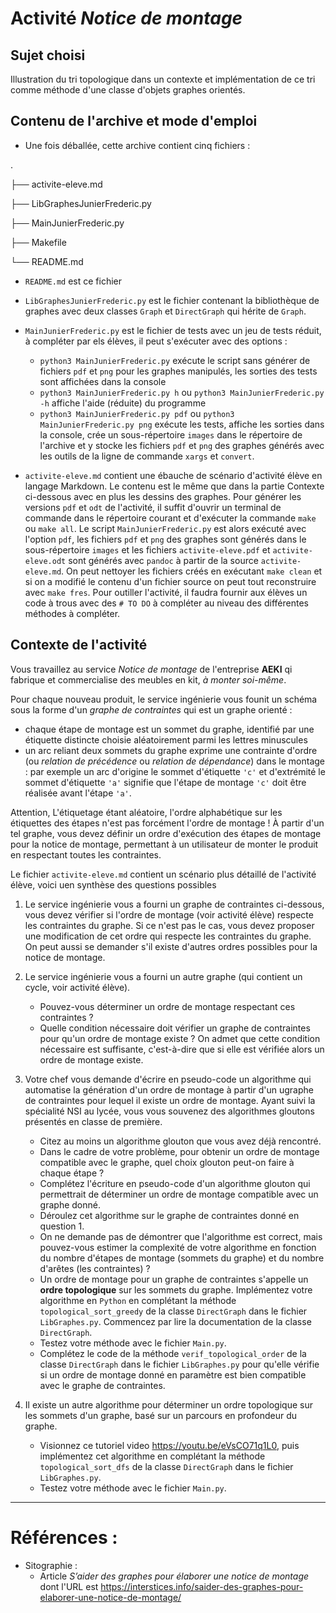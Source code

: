 # Activité _Notice de montage_



## Sujet choisi

Illustration du tri topologique dans un contexte et implémentation de ce tri comme méthode d'une classe d'objets graphes orientés.


## Contenu de l'archive et mode d'emploi

* Une fois déballée, cette archive contient cinq fichiers :

.

├── activite-eleve.md

├── LibGraphesJunierFrederic.py

├── MainJunierFrederic.py

├── Makefile

└── README.md

* `README.md` est ce fichier
* `LibGraphesJunierFrederic.py` est le fichier contenant la bibliothèque de graphes avec deux classes `Graph` et `DirectGraph` qui hérite de `Graph`.
* `MainJunierFrederic.py` est le fichier de tests avec un jeu de tests réduit, à compléter par els élèves,  il peut s'exécuter avec des options :
  * `python3 MainJunierFrederic.py` exécute le script sans générer de fichiers `pdf` et `png` pour les graphes manipulés, les sorties des tests sont affichées dans la console
  * `python3 MainJunierFrederic.py h` ou `python3 MainJunierFrederic.py -h` affiche l'aide (réduite) du programme
  * `python3 MainJunierFrederic.py pdf` ou `python3 MainJunierFrederic.py png` exécute les tests, affiche les sorties dans la console, 
  crée un sous-répertoire `images` dans le répertoire de l'archive et y stocke les fichiers `pdf` et `png` des graphes générés avec les outils de la ligne de commande `xargs` et `convert`.

* `activite-eleve.md` contient une ébauche de scénario d'activité élève en langage Markdown. Le contenu est le même que dans la partie Contexte ci-dessous avec en plus les dessins des graphes.  Pour générer les versions `pdf` et `odt` de l'activité, il suffit d'ouvrir un terminal de commande dans le répertoire courant et  d'exécuter la commande `make` ou `make all`. Le script `MainJunierFrederic.py` est alors exécuté avec l'option `pdf`, les fichiers `pdf` et `png` des graphes  sont générés dans le sous-répertoire `images` et les fichiers `activite-eleve.pdf` et `activite-eleve.odt` sont générés avec `pandoc` à partir de la source `activite-eleve.md`. On peut nettoyer   les fichiers créés en exécutant `make clean` et si on a modifié le contenu d'un fichier source on peut tout reconstruire avec `make fres`. Pour outiller l'activité, il faudra fournir aux élèves un code à trous avec des `# TO DO` à compléter au niveau des différentes méthodes à compléter.


## Contexte de l'activité


Vous travaillez au service _Notice de montage_ de l'entreprise  __AEKI__ qi fabrique et commercialise des meubles en kit, _à monter soi-même_.

Pour chaque nouveau produit, le service ingénierie vous founit un schéma sous la forme d'un _graphe de contraintes_ qui est un graphe orienté :
*  chaque étape de montage  est un sommet du graphe, identifié par une étiquette distincte choisie aléatoirement  parmi les  lettres minuscules 
*  un arc reliant deux sommets du graphe exprime une contrainte d'ordre (ou _relation de précédence_ ou _relation de dépendance_) dans le montage  : par exemple un arc d'origine  le sommet d'étiquette `'c'` et d'extrémité le sommet d'étiquette  `'a'`  signifie que  l'étape de montage `'c'` doit être réalisée avant l'étape `'a'`.
  
Attention, L'étiquetage étant aléatoire, l'ordre alphabétique sur les étiquettes des étapes n'est pas forcément l'ordre de montage !
À partir d'un tel graphe, vous devez définir un ordre d'exécution des étapes de montage pour la notice de montage, permettant à un utilisateur de monter le produit en respectant toutes les contraintes.

Le fichier `activite-eleve.md` contient un scénario plus détaillé de l'activité élève, voici uen synthèse des questions possibles

1. Le service ingénierie vous a fourni un graphe de contraintes ci-dessous, vous devez vérifier si l'ordre de montage (voir activité élève)  respecte  les contraintes du graphe. Si ce n'est pas le cas, vous devez proposer une modification de  cet ordre qui  respecte les contraintes du graphe. On peut aussi se demander s'il existe d'autres ordres possibles pour la notice de montage.

2. Le service ingénierie vous a fourni un autre graphe (qui contient un cycle, voir activité élève). 

    * Pouvez-vous déterminer un ordre de montage respectant ces contraintes ?
    * Quelle condition nécessaire doit vérifier un graphe de contraintes pour qu'un ordre de montage existe ? On admet que cette condition nécessaire est suffisante, c'est-à-dire que si elle est vérifiée alors un ordre de montage existe.

3. Votre chef vous demande d'écrire en pseudo-code  un algorithme qui automatise la génération d'un ordre de montage à partir d'un ugraphe de contraintes pour lequel il existe un ordre de montage.
Ayant suivi la spécialité NSI au lycée, vous vous souvenez des algorithmes gloutons présentés en classe de première.

   * Citez au moins un algorithme glouton que vous avez déjà rencontré.
   * Dans le cadre de votre problème, pour obtenir un ordre de montage compatible avec le graphe, quel choix  glouton peut-on faire à chaque étape ?
   * Complétez l'écriture en pseudo-code d'un algorithme glouton qui permettrait de déterminer un ordre de montage compatible avec un graphe donné.
   * Déroulez cet algorithme sur le graphe de contraintes donné en question 1.
   * On ne demande pas de démontrer que l'algorithme est correct, mais pouvez-vous estimer la complexité de votre algorithme en fonction du nombre d'étapes de montage (sommets du graphe) et du nombre d'arêtes (les contraintes) ?
   * Un ordre de montage pour un graphe de contraintes s'appelle un __ordre topologique__ sur les sommets du graphe. Implémentez votre algorithme en `Python` en complétant la méthode `topological_sort_greedy` de la classe `DirectGraph` dans le  fichier `LibGraphes.py`. Commencez par lire la documentation de la classe `DirectGraph`.
   * Testez votre méthode avec le fichier `Main.py`.
   * Complétez le code de la  méthode `verif_topological_order`  de la classe `DirectGraph` dans le  fichier `LibGraphes.py` pour qu'elle vérifie si un ordre de montage donné en paramètre est bien compatible avec le graphe de contraintes.


4. Il existe un autre algorithme pour déterminer un ordre topologique sur les sommets d'un graphe, basé sur un parcours en profondeur du graphe. 
   
   * Visionnez ce tutoriel video <https://youtu.be/eVsCO71q1L0>, puis implémentez cet algorithme en complétant la méthode `topological_sort_dfs` de la classe `DirectGraph` dans le  fichier `LibGraphes.py`.
   * Testez votre méthode avec le fichier `Main.py`. 



-----------------------------


# Références :

* Sitographie :
  * Article _S’aider des graphes pour élaborer une notice de montage_   dont l'URL est   <https://interstices.info/saider-des-graphes-pour-elaborer-une-notice-de-montage/>
